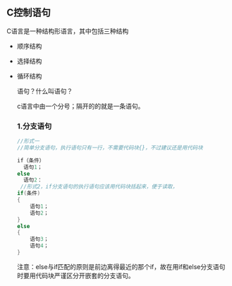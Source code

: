 ## C控制语句

C语言是一种结构形语言，其中包括三种结构

* 顺序结构

* 选择结构

* 循环结构

  语句？什么叫语句？

  c语言中由一个分号；隔开的的就是一条语句。

  ### 1.分支语句

  ```c
  //形式一
  //简单分支语句，执行语句只有一行，不需要代码块{}，不过建议还是用代码块
  
  if（条件）
  	语句1；
  else
  	语句2：
   //形式2，if分支语句的执行语句应该用代码块括起来，便于读取，
  if(条件)
  {
      语句1；
      语句2；
  }
  else
  {
      语句3；
      语句4；
  }
  
  ```
  
  注意：else与if匹配的原则是前边离得最近的那个if，故在用if和else分支语句时要用代码块严谨区分开嵌套的分支语句。
  
  